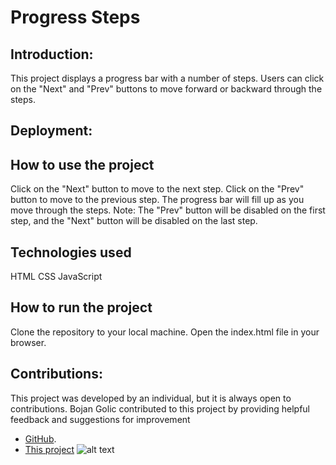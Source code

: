 

# Progress Steps

## Introduction:
This project displays a progress bar with a number of steps. Users can click on the "Next" and "Prev" buttons to move forward or backward through the steps.

## Deployment:


## How to use the project
Click on the "Next" button to move to the next step.
Click on the "Prev" button to move to the previous step.
The progress bar will fill up as you move through the steps.
Note: The "Prev" button will be disabled on the first step, and the "Next" button will be disabled on the last step.


## Technologies used
HTML
CSS
JavaScript

## How to run the project
Clone the repository to your local machine.
Open the index.html file in your browser.


## Contributions:
This project was developed by an individual, but it is always open to contributions. Bojan Golic contributed to this project by providing helpful feedback and suggestions for improvement 
- [GitHub](https://github.com/bokigolic).
- [This project](https://github.com/bokigolic/fornt-end-practice/tree/develop/Progress%20Steps)
![alt text](image_path "image title")





